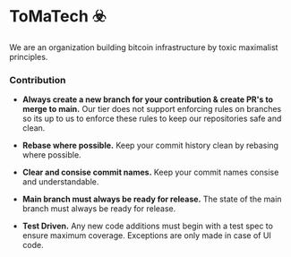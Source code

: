 # ToMaTech ☣️

We are an organization building bitcoin infrastructure by toxic maximalist principles.


### Contribution

- <b>Always create a new branch for your contribution & create PR's to merge to main.</b>
Our tier does not support enforcing rules on branches so its up to us to enforce these rules to keep our repositories safe and clean.

- <b>Rebase where possible.</b>
Keep your commit history clean by rebasing where possible. 

- <b>Clear and consise commit names.</b>
Keep your commit names consise and understandable.

- <b>Main branch must always be ready for release.</b>
The state of the main branch must always be ready for release.

- <b>Test Driven.</b>
Any new code additions must begin with a test spec to ensure maximum coverage. Exceptions are only made in case of UI code.

